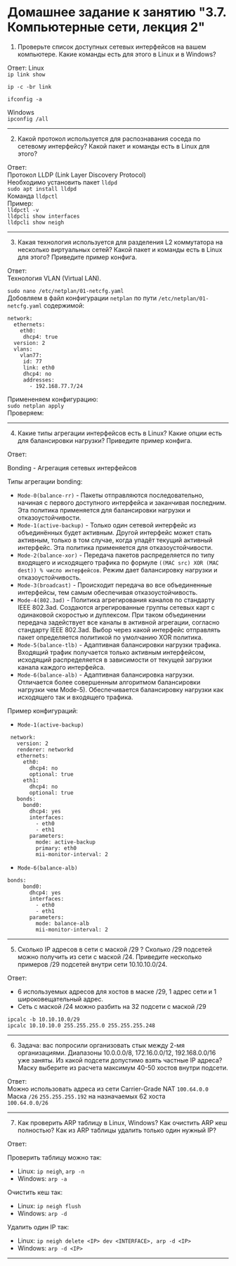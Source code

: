 # Домашнее задание к занятию "3.7. Компьютерные сети, лекция 2"

1. Проверьте список доступных сетевых интерфейсов на вашем компьютере. Какие команды есть для этого в Linux и в Windows?  

Ответ:
Linux  
`ip link show`  



`ip -c -br link`  



`ifconfig -a`  



Windows  
`ipconfig /all`



---

2. Какой протокол используется для распознавания соседа по сетевому интерфейсу? Какой пакет и команды есть в Linux для этого?  

Ответ:  
Протокол LLDP (Link Layer Discovery Protocol)  
Необходимо установить пакет `lldpd`  
`sudo apt install lldpd`  
Команда `lldpctl`  
Пример:  
`lldpctl -v`  
`lldpcli show interfaces`  
`lldpcli show neigh`  



---

3. Какая технология используется для разделения L2 коммутатора на несколько виртуальных сетей? Какой пакет и команды есть в Linux для этого? Приведите пример конфига.  

Ответ:  
Технология VLAN (Virtual LAN).

`sudo nano /etc/netplan/01-netcfg.yaml`  
Добовляем в файл конфигурации `netplan` по пути `/etc/netplan/01-netcfg.yaml` содержимой:  

```
network:
  ethernets:
    eth0:
     dhcp4: true
  version: 2
  vlans:
    vlan77:
     id: 77
     link: eth0
     dhcp4: no
     addresses:
       - 192.168.77.7/24
```
Примененяем конфигурацию:  
`sudo netplan apply`  
Проверяем:  


---

4. Какие типы агрегации интерфейсов есть в Linux? Какие опции есть для балансировки нагрузки? Приведите пример конфига.  

Ответ:

Bonding - Агрегация сетевых интерфейсов

Типы агрегации bonding:  
 - `Mode-0(balance-rr)` - Пакеты отправляются последовательно, начиная с первого доступного интерфейса и заканчивая последним. Эта политика применяется для балансировки нагрузки и отказоустойчивости.  
 - `Mode-1(active-backup)` - Только один сетевой интерфейс из объединённых будет активным. Другой интерфейс может стать активным, только в том случае, когда упадёт текущий активный интерфейс. Эта политика применяется для отказоустойчивости.   
 - `Mode-2(balance-xor)` - Передача пакетов распределяется по типу входящего и исходящего трафика по формуле `((MAC src) XOR (MAC dest)) % число интерфейсов`. Режим дает балансировку нагрузки и отказоустойчивость.  
 - `Mode-3(broadcast)` - Происходит передача во все объединенные интерфейсы, тем самым обеспечивая отказоустойчивость.   
 - `Mode-4(802.3ad)` - Политика агрегирования каналов по стандарту IEEE 802.3ad. Создаются агрегированные группы сетевых карт с одинаковой скоростью и дуплексом. При таком объединении передача задействует все каналы в активной агрегации, согласно стандарту IEEE 802.3ad. Выбор через какой интерфейс отправлять пакет определяется политикой по умолчанию XOR политика.   
 - `Mode-5(balance-tlb)` - Адаптивная балансировки нагрузки трафика. Входящий трафик получается только активным интерфейсом, исходящий распределяется в зависимости от текущей загрузки канала каждого интерфейса.   
 - `Mode-6(balance-alb)` - Адаптивная балансировка нагрузки. Отличается более совершенным алгоритмом балансировки нагрузки чем Mode-5). Обеспечивается балансировку нагрузки как исходящего так и входящего трафика.    


Пример конфигураций:  

 * `Mode-1(active-backup)`

```
 network:
   version: 2
   renderer: networkd
   ethernets:
     eth0:
       dhcp4: no 
       optional: true
     eth1: 
       dhcp4: no 
       optional: true
   bonds:
     bond0: 
       dhcp4: yes 
       interfaces:
         - eth0
         - eth1
       parameters:
         mode: active-backup
         primary: eth0
         mii-monitor-interval: 2
```
 * `Mode-6(balance-alb)`

```
bonds:
     bond0: 
       dhcp4: yes 
       interfaces:
         - eth0
         - eth1
       parameters:
         mode: balance-alb
         mii-monitor-interval: 2
```

---

5. Сколько IP адресов в сети с маской /29 ? Сколько /29 подсетей можно получить из сети с маской /24. Приведите несколько примеров /29 подсетей внутри сети 10.10.10.0/24.  

Ответ:

 - 6 используемых адресов для хостов в маске /29, 1 адрес сети и 1 широковещательный адрес.
 - Сеть с маской /24 можно разбить на 32 подсети с маской /29  
  
`ipcalc -b 10.10.10.0/29`  
`ipcalc 10.10.10.0 255.255.255.0 255.255.255.248`



---

6. Задача: вас попросили организовать стык между 2-мя организациями. Диапазоны 10.0.0.0/8, 172.16.0.0/12, 192.168.0.0/16 уже заняты. Из какой подсети допустимо взять частные IP адреса? Маску выберите из расчета максимум 40-50 хостов внутри подсети.  

Ответ:  
Можно использовать адреса из сети Carrier-Grade NAT `100.64.0.0`  
Маска `/26` `255.255.255.192` на назначаемых 62 хоста  
`100.64.0.0/26`  



---

7. Как проверить ARP таблицу в Linux, Windows? Как очистить ARP кеш полностью? Как из ARP таблицы удалить только один нужный IP?  

Ответ:

Проверить таблицу можно так:  
 - Linux: `ip neigh`, `arp -n`  
 - Windows: `arp -a`  

Очистить кеш так:  
 - Linux: `ip neigh flush`    
 - Windows: `arp -d`  

Удалить один IP так:  
 - Linux: `ip neigh delete <IP> dev <INTERFACE>, arp -d <IP>`  
 - Windows: `arp -d <IP>`  
  
---